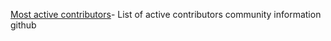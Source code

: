[Most active contributors](https://commits.top/)- List of active contributors community information github
